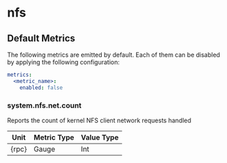 [comment]: <> (Code generated by mdatagen. DO NOT EDIT.)

# nfs

## Default Metrics

The following metrics are emitted by default. Each of them can be disabled by applying the following configuration:

```yaml
metrics:
  <metric_name>:
    enabled: false
```

### system.nfs.net.count

Reports the count of kernel NFS client network requests handled

| Unit | Metric Type | Value Type |
| ---- | ----------- | ---------- |
| {rpc} | Gauge | Int |
